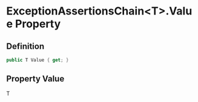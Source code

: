 # ExceptionAssertionsChain&lt;T&gt;.Value Property
## Definition

```c#
public T Value { get; }
```

## Property Value

T
